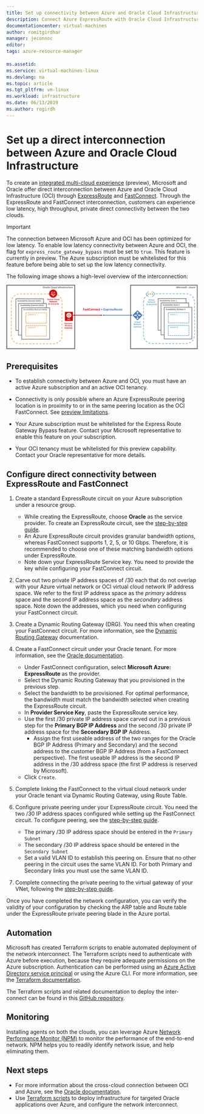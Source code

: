 ```yaml
---
title: Set up connectivity between Azure and Oracle Cloud Infrastructure | Microsoft Docs
description: Connect Azure ExpressRoute with Oracle Cloud Infrastructure (OCI) FastConnect to enable cross-cloud Oracle application solutions
documentationcenter: virtual-machines
author: romitgirdhar
manager: jeconnoc
editor: 
tags: azure-resource-manager

ms.assetid: 
ms.service: virtual-machines-linux
ms.devlang: na
ms.topic: article
ms.tgt_pltfrm: vm-linux
ms.workload: infrastructure
ms.date: 06/13/2019
ms.author: rogirdh
---
```


# Set up a direct interconnection between Azure and Oracle Cloud Infrastructure  

To create an [integrated multi-cloud experience](oracle-oci-overview.md) (preview), Microsoft and Oracle offer direct interconnection between Azure and Oracle Cloud Infrastructure (OCI) through [ExpressRoute](../../../expressroute/expressroute-introduction.md) and [FastConnect](https://docs.cloud.oracle.com/iaas/Content/Network/Concepts/fastconnectoverview.htm). Through the ExpressRoute and FastConnect interconnection, customers can experience low latency, high throughput, private direct connectivity between the two clouds.

> [!IMPORTANT]
> The connection between Microsoft Azure and OCI has been optimized for low latency. To enable low latency connectivity between Azure and OCI, the flag for `express_route_gateway_bypass` must be set to `true`. This feature is currently in preview. The Azure subscription must be whitelisted for this feature before being able to set up the low latency connectivity.

The following image shows a high-level overview of the interconnection:

![](media/configure-azure-oci-networking/azure-oci-connect.png)

## Prerequisites

* To establish connectivity between Azure and OCI, you must have an active Azure subscription and an active OCI tenancy.

* Connectivity is only possible where an Azure ExpressRoute peering location is in proximity to or in the same peering location as the OCI FastConnect. See [preview limitations](oracle-oci-overview.md#preview-limitations).

* Your Azure subscription must be whitelisted for the Express Route Gateway Bypass feature. Contact your Microsoft representative to enable this feature on your subscription.

* Your OCI tenancy must be whitelisted for this preview capability. Contact your Oracle representative for more details.

## Configure direct connectivity between ExpressRoute and FastConnect

1. Create a standard ExpressRoute circuit on your Azure subscription under a resource group. 
    * While creating the ExpressRoute, choose **Oracle** as the service provider. To create an ExpressRoute circuit, see the [step-by-step guide](../../../expressroute/expressroute-howto-circuit-portal-resource-manager.md).
    * An Azure ExpressRoute circuit provides granular bandwidth options, whereas FastConnect supports 1, 2, 5, or 10 Gbps. Therefore, it is recommended to choose one of these matching bandwidth options under ExpressRoute.
    * Note down your ExpressRoute Service key. You need to provide the key while configuring your FastConnect circuit.
1. Carve out two private IP address spaces of /30 each that do not overlap with your Azure virtual network or OCI virtual cloud network  IP address space. We refer to the first IP address space as the *primary* address space and the second IP address space as the *secondary* address space. Note down the addresses, which you need when configuring your FastConnect circuit.
1. Create a Dynamic Routing Gateway (DRG). You need this when creating your FastConnect circuit. For more information, see the [Dynamic Routing Gateway](https://docs.cloud.oracle.com/iaas/Content/Network/Tasks/managingDRGs.htm) documentation.
1. Create a FastConnect circuit under your Oracle tenant. For more information, see the [Oracle documentation](https://docs.cloud.oracle.com/iaas/Content/Network/Concepts/azure.htm).
  
    * Under FastConnect configuration, select **Microsoft Azure: ExpressRoute** as the provider.
    * Select the Dynamic Routing Gateway that you provisioned in the previous step.
    * Select the bandwidth to be provisioned. For optimal performance, the bandwidth must match the bandwidth selected when creating the ExpressRoute circuit.
    * In **Provider Service Key**, paste the ExpressRoute service key.
    * Use the first /30 private IP address space carved out in a previous step for the **Primary BGP IP Address** and the second /30 private IP address space for the **Secondary BGP IP** Address.
        * Assign the first useable address of the two ranges for the Oracle BGP IP Address (Primary and Secondary) and the second address to the customer BGP IP Address (from a FastConnect perspective). The first useable IP address is the second IP address in the /30 address space (the first IP address is reserved by Microsoft).
    * Click `Create`.
1. Complete linking the FastConnect to the virtual cloud network under your Oracle tenant via Dynamic Routing Gateway, using Route Table.
1. Configure private peering under your ExpressRoute circuit. You need the two /30 IP address spaces configured while setting up the FastConnect circuit. To configure peering, see the [step-by-step guide](../../../expressroute/expressroute-howto-routing-portal-resource-manager.md).
    * The primary /30 IP address space should be entered in the `Primary Subnet`
    * The secondary /30 IP address space should be entered in the `Secondary Subnet`
    * Set a valid VLAN ID to establish this peering on. Ensure that no other peering in the circuit uses the same VLAN ID. For both Primary and Secondary links you must use the same VLAN ID.
1. Complete connecting the private peering to the virtual gateway of your VNet, following the [step-by-step guide](../../../expressroute/expressroute-howto-linkvnet-portal-resource-manager.md).

Once you have completed the network configuration, you can verify the validity of your configuration by checking the ARP table and Route table under the ExpressRoute private peering blade in the Azure portal.

## Automation

Microsoft has created Terraform scripts to enable automated deployment of the network interconnect. The Terraform scripts need to authenticate with Azure before execution, because they require adequate permissions on the Azure subscription. Authentication can be performed using an [Azure Active Directory service principal](../../../active-directory/develop/app-objects-and-service-principals.md#service-principal-object) or using the Azure CLI. For more information, see the [Terraform documentation](https://www.terraform.io/docs/providers/azurerm/auth/azure_cli.html).

The Terraform scripts and related documentation to deploy the inter-connect can be found in this [GitHub repository](https://aka.ms/azureociinterconnecttf).

## Monitoring

Installing agents on both the clouds, you can leverage Azure [Network Performance Monitor (NPM)](../../../expressroute/how-to-npm.md) to monitor the performance of the end-to-end network. NPM helps you to readily identify network issue, and help eliminating them.

## Next steps

* For more information about the cross-cloud connection between OCI and Azure, see the [Oracle documentation](https://docs.cloud.oracle.com/iaas/Content/Network/Concepts/azure.htm).
* Use [Terraform scripts](https://aka.ms/azureociinterconnecttf) to deploy infrastructure for targeted Oracle applications over Azure, and configure the network interconnect. 
